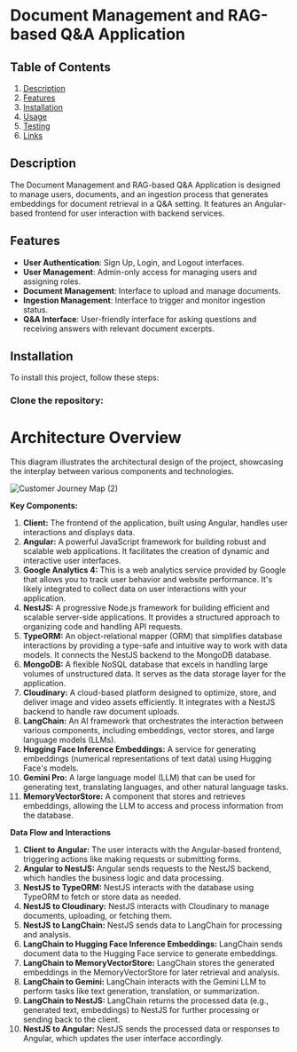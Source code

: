 # Document Management and RAG-based Q&A Application

## Table of Contents
1. [Description](#description)
2. [Features](#features)
3. [Installation](#installation)
4. [Usage](#usage)
5. [Testing](#testing)
6. [Links](#links)

## Description
The Document Management and RAG-based Q&A Application is designed to manage users, documents, and an ingestion process that generates embeddings for document retrieval in a Q&A setting. It features an Angular-based frontend for user interaction with backend services.

## Features
- **User Authentication**: Sign Up, Login, and Logout interfaces.
- **User Management**: Admin-only access for managing users and assigning roles.
- **Document Management**: Interface to upload and manage documents.
- **Ingestion Management**: Interface to trigger and monitor ingestion status.
- **Q&A Interface**: User-friendly interface for asking questions and receiving answers with relevant document excerpts.

## Installation
To install this project, follow these steps:

### Clone the repository:

# Architecture Overview

This diagram illustrates the architectural design of the project, showcasing the interplay between various components and technologies.

![Customer Journey Map (2)](https://github.com/user-attachments/assets/83425d4f-d8de-40cb-b9c6-884f4efca36d)

**Key Components:**

1. **Client:** The frontend of the application, built using Angular, handles user interactions and displays data.
2. **Angular:** A powerful JavaScript framework for building robust and scalable web applications. It facilitates the creation of dynamic and interactive user interfaces.
3. **Google Analytics 4:** This is a web analytics service provided by Google that allows you to track user behavior and website performance. It's likely integrated to collect data on user interactions with your application.
4. **NestJS:** A progressive Node.js framework for building efficient and scalable server-side applications. It provides a structured approach to organizing code and handling API requests.
5. **TypeORM:** An object-relational mapper (ORM) that simplifies database interactions by providing a type-safe and intuitive way to work with data models. It connects the NestJS backend to the MongoDB database.
6. **MongoDB:** A flexible NoSQL database that excels in handling large volumes of unstructured data. It serves as the data storage layer for the application.
7. **Cloudinary:** A cloud-based platform designed to optimize, store, and deliver image and video assets efficiently. It integrates with a NestJS backend to handle raw document uploads.
8. **LangChain:** An AI framework that orchestrates the interaction between various components, including embeddings, vector stores, and large language models (LLMs).
9. **Hugging Face Inference Embeddings:** A service for generating embeddings (numerical representations of text data) using Hugging Face's models.
10. **Gemini Pro:** A large language model (LLM) that can be used for generating text, translating languages, and other natural language tasks.
11. **MemoryVectorStore:** A component that stores and retrieves embeddings, allowing the LLM to access and process information from the database.

**Data Flow and Interactions**

1. **Client to Angular:** The user interacts with the Angular-based frontend, triggering actions like making requests or submitting forms.
2. **Angular to NestJS:** Angular sends requests to the NestJS backend, which handles the business logic and data processing.
3. **NestJS to TypeORM:** NestJS interacts with the database using TypeORM to fetch or store data as needed.
4. **NestJS to Cloudinary:** NestJS interacts with Cloudinary to manage documents, uploading, or fetching them.
5. **NestJS to LangChain:** NestJS sends data to LangChain for processing and analysis.
6. **LangChain to Hugging Face Inference Embeddings:** LangChain sends document data to the Hugging Face service to generate embeddings.
7. **LangChain to MemoryVectorStore:** LangChain stores the generated embeddings in the MemoryVectorStore for later retrieval and analysis.
8. **LangChain to Gemini:** LangChain interacts with the Gemini LLM to perform tasks like text generation, translation, or summarization.
9. **LangChain to NestJS:** LangChain returns the processed data (e.g., generated text, embeddings) to NestJS for further processing or sending back to the client.
10. **NestJS to Angular:** NestJS sends the processed data or responses to Angular, which updates the user interface accordingly.
